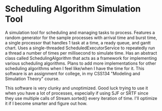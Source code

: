 ﻿# Scheduling Algorithm Simulation Tool

 A simulation tool for scheduling and managing tasks to process. Features a random generator for the sample processes with arrival time and burst time, a single processor that handles 1 task at a time, a ready queue, and gantt chart. Uses a single-threaded ScheduledExecutorService to repeatedly run a thread a number of times per millisecond to simulate time. Has an abstract class called SchedulingAlgorithm that acts as a framework for implementing various scheduling algorithms. Plans to add more implementations for other scheduling algorithms when I feel like/when I have the time for it. This software is an assignment for college, in my CSS134 "Modeling and Simulation Theory" course.

 This software is very clunky and unoptimized. Good luck trying to use it when you have a lot of processes, especially if using SJF or SRTF since they use multiple calls of Stream.sorted() every iteration of time. I'll optimize it if I become smarter and figure out how.
